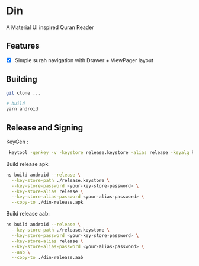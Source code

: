 # Din

A Material UI inspired Quran Reader

## Features

- [x] Simple surah navigation with Drawer + ViewPager layout

## Building

```sh
git clone ...

# build
yarn android
```

## Release and Signing

KeyGen :

```sh
 keytool -genkey -v -keystore release.keystore -alias release -keyalg RSA -keysize 2048 -validity 10000
```

Build release apk:

```sh
ns build android --release \
  --key-store-path ./release.keystore \
  --key-store-password <your-key-store-password> \
  --key-store-alias release \
  --key-store-alias-password <your-alias-password> \
  --copy-to ./din-release.apk
```

Build release aab:

```sh
ns build android --release \
  --key-store-path ./release.keystore \
  --key-store-password <your-key-store-password> \
  --key-store-alias release \
  --key-store-alias-password <your-alias-password> \
  --aab \
  --copy-to ./din-release.aab
```
